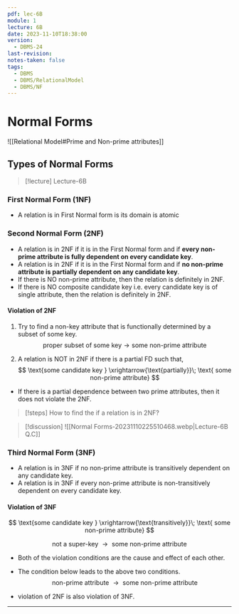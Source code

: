 ```yaml
---
pdf: lec-6B
module: 1
lecture: 6B
date: 2023-11-10T18:38:00
version:
  - DBMS-24
last-revision: 
notes-taken: false
tags:
  - DBMS
  - DBMS/RelationalModel
  - DBMS/NF
---
```

# Normal Forms

![[Relational Model#Prime and Non-prime attributes]]

## Types of Normal Forms
> [!lecture] Lecture-6B
### First Normal Form (1NF)
- A relation is in First Normal form is its domain is atomic 


### Second Normal Form (2NF)
- A relation is in 2NF if it is in the First Normal form and if **every non-prime attribute is fully dependent on every candidate key**.
- A relation is in 2NF if it is in the First Normal form and if **no non-prime attribute is partially dependent on any candidate key**.
- If there is NO non-prime attribute, then the relation is definitely in 2NF.
- If there is NO composite candidate key i.e. every candidate key is of single attribute, then the relation is definitely in 2NF.

#### Violation of 2NF
1. Try to find a non-key attribute that is functionally determined by a subset of some key.
$$
\text{proper subset of some key} \rightarrow \text{some non-prime attribute}
$$

2. A relation is NOT in 2NF if there is a partial FD such that,
$$
\text{some candidate key } \xrightarrow{\text{partially}}\; \text{ some non-prime attribute} 
$$

- If there is a partial dependence between two prime attributes, then it does not violate the 2NF.

> [!steps]
> How to find the if a relation is in 2NF? 

> [!discussion] 
> ![[Normal Forms-20231110225510468.webp|Lecture-6B Q.C]]


### Third Normal Form (3NF)
- A relation is in 3NF if no non-prime attribute is transitively dependent on any candidate key.
- A relation is in 3NF if every non-prime attribute is non-transitively dependent on every candidate key.

#### Violation of 3NF

$$
\text{some candidate key } \xrightarrow{\text{transitively}}\; \text{ some non-prime attribute} 
$$

$$
\text{not a super-key } \rightarrow \text{ some non-prime attribute}
$$

- Both of the violation conditions are the cause and effect of each other.

- The condition below leads to the above two conditions.
$$
\text{non-prime attribute } \rightarrow \text{ some non-prime attribute}
$$

- violation of 2NF is also violation of 3NF.



---